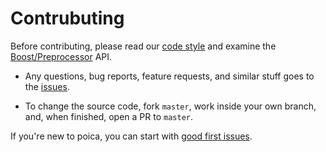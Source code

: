 # Contrubuting

Before contributing, please read our [code style] and examine the [Boost/Preprocessor] API.

[code style]: https://github.com/hirrolot/poica/wiki/Code-style
[Boost/Preprocessor]: https://www.boost.org/doc/libs/1_53_0/libs/preprocessor/doc/

 - Any questions, bug reports, feature requests, and similar stuff goes to the [issues].

 - To change the source code, fork `master`, work inside your own branch, and, when finished, open a PR to `master`.

If you're new to poica, you can start with [good first issues].

[issues]: https://github.com/hirrolot/poica/issues
[good first issues]: https://github.com/hirrolot/poica/labels/good%20first%20issue
